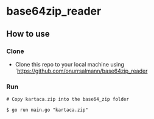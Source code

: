 # base64zip_reader


## How to use
### Clone
- Clone this repo to your local machine using `https://github.com/onurrsalmann/base64zip_reader

### Run
```
# Copy kartaca.zip into the base64_zip folder

$ go run main.go "kartaca.zip"
```
